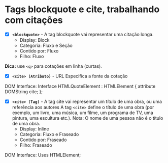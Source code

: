 # Tags blockquote e cite, trabalhando com citações

- [X] **`<blockquote>`** - A tag blockquote vai representar uma citação longa.
  - Display: Block
  - Categoria: Fluxo e Seção
  - Contido por: Fluxo
  - Filho: Fluxo

**Dica:** use `<q>` para cotações em linha (curtas).

- [X] **`<cite> (Atributo)`** - URL Especifica a fonte da cotação

DOM Interface:
Interface HTMLQuoteElement : HTMLElement {
attribute DOMString cite;
};


- [X] **`<cite> (Tag)`** - A tag cite vai representar um título de uma obra, ou uma referência aos autores A tag `<cite>` define o título de uma obra (por exemplo, um livro, uma música, um filme, um programa de TV, uma pintura, uma escultura etc.). Nota: O nome de uma pessoa não é o título de uma obra.
  - Display: Inline
  - Categoria: Fluxo e Fraseado
  - Contido por: Fraseado
  - Filho: Fraseado

DOM Interface:
Uses HTMLElement;
